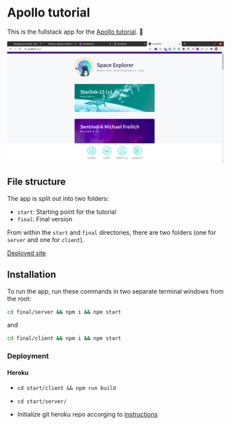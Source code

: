 # Apollo tutorial

This is the fullstack app for the [Apollo tutorial](http://apollographql.com/docs/tutorial/introduction.html). 🚀

![Demo pic](./screenshot.png)

## File structure

The app is split out into two folders:
- `start`: Starting point for the tutorial
- `final`: Final version

From within the `start` and `final` directories, there are two folders (one for `server` and one for `client`).

[Deployed site](https://fullstack-apollo-spacex-app.herokuapp.com/)

## Installation

To run the app, run these commands in two separate terminal windows from the root:

```bash
cd final/server && npm i && npm start
```

and

```bash
cd final/client && npm i && npm start
```

### Deployment
#### Heroku

- `cd start/client && npm run build`

- `cd start/server/` 
- Initialize git heroku repo accorging to [instructions](https://devcenter.heroku.com/articles/deploying-nodejs)